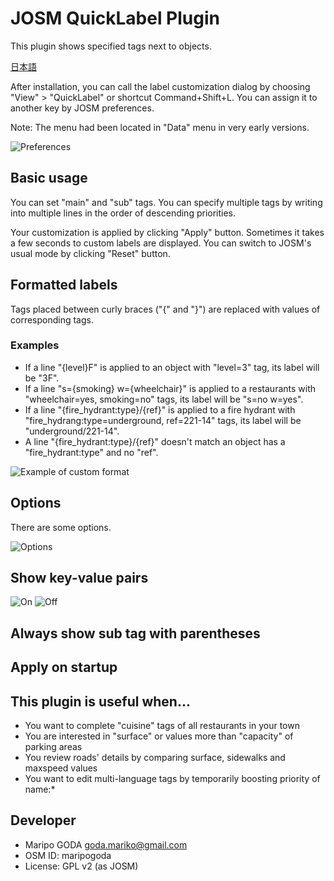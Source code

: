 # JOSM QuickLabel Plugin

This plugin shows specified tags next to objects.

[日本語](https://github.com/maripo/JOSM_quicklabel/blob/master/README.ja.md)

After installation, you can call the label customization dialog by choosing "View" > "QuickLabel" or shortcut Command+Shift+L. You can assign it to another key by JOSM preferences. 

Note: The menu had been located in "Data" menu in very early versions.

 ![Preferences](https://raw.githubusercontent.com/maripo/JOSM_quicklabel/master/doc/img/screenshot_en0.png)
 
 ## Basic usage
 
 You can set "main" and "sub" tags.
 You can specify multiple tags by writing into multiple lines in the order of descending priorities. 
 
Your customization is applied by clicking "Apply" button.
Sometimes it takes a few seconds to custom labels are displayed. 
You can switch to JOSM's usual mode by clicking "Reset" button.
 
 ## Formatted labels
 
 Tags placed between curly braces ("{" and "}") are replaced with values of corresponding tags.
 
 ### Examples
 * If a line "{level}F" is applied to an object with "level=3" tag, its label will be "3F".
 * If a line "s={smoking} w={wheelchair}" is applied to a restaurants with "wheelchair=yes, smoking=no" tags, its label will be "s=no w=yes".
 * If a line "{fire_hydrant:type}/{ref}" is applied to a fire hydrant with "fire_hydrang:type=underground, ref=221-14" tags, its label will be "underground/221-14".
 * A line "{fire_hydrant:type}/{ref}" doesn't match an object has a "fire_hydrant:type" and no "ref". 
 
 ![Example of custom format](https://raw.githubusercontent.com/maripo/JOSM_quicklabel/master/doc/img/format_example_en.png) 
 
## Options

There are some options.

 ![Options](https://raw.githubusercontent.com/maripo/JOSM_quicklabel/master/doc/img/options_en.png)

## Show key-value pairs

 ![On](https://raw.githubusercontent.com/maripo/JOSM_quicklabel/master/doc/img/keyvalue_on_en.png)
 ![Off](https://raw.githubusercontent.com/maripo/JOSM_quicklabel/master/doc/img/keyvalue_off_en.png)

## Always show sub tag with parentheses
## Apply on startup

## This plugin is useful when...

 * You want to complete "cuisine" tags of all restaurants in your town
 * You are interested in "surface"  or values more than "capacity" of parking areas
 * You review roads' details by comparing surface, sidewalks and maxspeed values
 * You want to edit multi-language tags by temporarily boosting priority of name:* 

## Developer

 * Maripo GODA <goda.mariko@gmail.com>
 * OSM ID: maripogoda
 * License: GPL v2 (as JOSM)
 